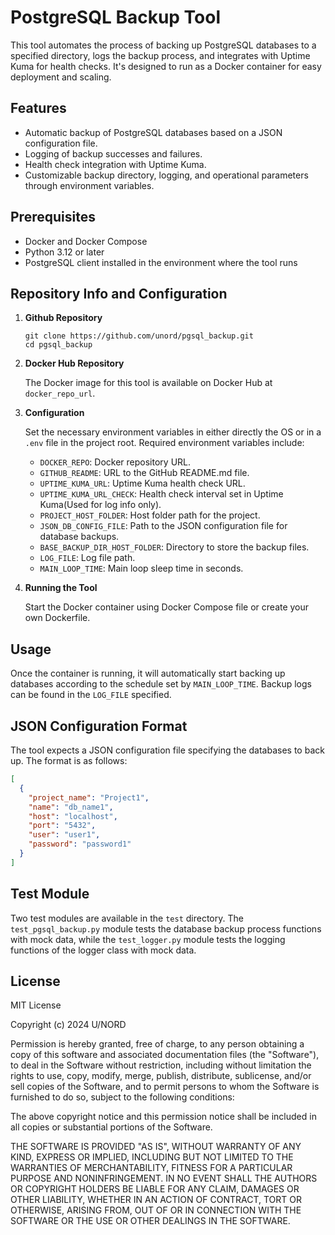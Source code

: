 # PostgreSQL Backup Tool

This tool automates the process of backing up PostgreSQL databases to a specified directory, logs the backup process, and integrates with Uptime Kuma for health checks. It's designed to run as a Docker container for easy deployment and scaling.

## Features

- Automatic backup of PostgreSQL databases based on a JSON configuration file.
- Logging of backup successes and failures.
- Health check integration with Uptime Kuma.
- Customizable backup directory, logging, and operational parameters through environment variables.

## Prerequisites

- Docker and Docker Compose
- Python 3.12 or later
- PostgreSQL client installed in the environment where the tool runs

## Repository Info and Configuration

1. **Github Repository**

   ```shell
   git clone https://github.com/unord/pgsql_backup.git
   cd pgsql_backup
   ```

2. **Docker Hub Repository**

   The Docker image for this tool is available on Docker Hub at `docker_repo_url`.


3. **Configuration**

   Set the necessary environment variables in either directly the OS or in a `.env` file in the project root. Required environment variables include:

   - `DOCKER_REPO`: Docker repository URL.
   - `GITHUB_README`: URL to the GitHub README.md file.
   - `UPTIME_KUMA_URL`: Uptime Kuma health check URL.
   - `UPTIME_KUMA_URL_CHECK`: Health check interval set in Uptime Kuma(Used for log info only).
   - `PROJECT_HOST_FOLDER`: Host folder path for the project.
   - `JSON_DB_CONFIG_FILE`: Path to the JSON configuration file for database backups.
   - `BASE_BACKUP_DIR_HOST_FOLDER`: Directory to store the backup files.
   - `LOG_FILE`: Log file path.
   - `MAIN_LOOP_TIME`: Main loop sleep time in seconds.

4. **Running the Tool**

   Start the Docker container using Docker Compose file or create your own Dockerfile.


## Usage

Once the container is running, it will automatically start backing up databases according to the schedule set by `MAIN_LOOP_TIME`. Backup logs can be found in the `LOG_FILE` specified.

## JSON Configuration Format

The tool expects a JSON configuration file specifying the databases to back up. The format is as follows:

```json
[
  {
    "project_name": "Project1",
    "name": "db_name1",
    "host": "localhost",
    "port": "5432",
    "user": "user1",
    "password": "password1"
  }
]
```
## Test Module

Two test modules are available in the `test` directory. The `test_pgsql_backup.py` module tests the database backup process functions with mock data, while the `test_logger.py` module tests the logging functions of the logger class with mock data.

## License

MIT License

Copyright (c) 2024 U/NORD

Permission is hereby granted, free of charge, to any person obtaining a copy
of this software and associated documentation files (the "Software"), to deal
in the Software without restriction, including without limitation the rights
to use, copy, modify, merge, publish, distribute, sublicense, and/or sell
copies of the Software, and to permit persons to whom the Software is
furnished to do so, subject to the following conditions:

The above copyright notice and this permission notice shall be included in all
copies or substantial portions of the Software.

THE SOFTWARE IS PROVIDED "AS IS", WITHOUT WARRANTY OF ANY KIND, EXPRESS OR
IMPLIED, INCLUDING BUT NOT LIMITED TO THE WARRANTIES OF MERCHANTABILITY,
FITNESS FOR A PARTICULAR PURPOSE AND NONINFRINGEMENT. IN NO EVENT SHALL THE
AUTHORS OR COPYRIGHT HOLDERS BE LIABLE FOR ANY CLAIM, DAMAGES OR OTHER
LIABILITY, WHETHER IN AN ACTION OF CONTRACT, TORT OR OTHERWISE, ARISING FROM,
OUT OF OR IN CONNECTION WITH THE SOFTWARE OR THE USE OR OTHER DEALINGS IN THE
SOFTWARE.
